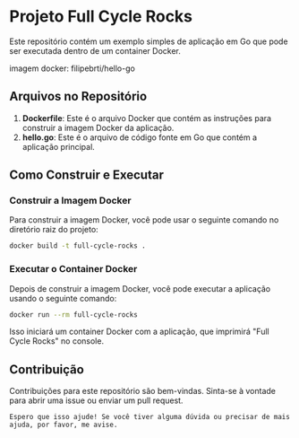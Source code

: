 # Projeto Full Cycle Rocks

Este repositório contém um exemplo simples de aplicação em Go que pode ser executada dentro de um container Docker.

imagem docker: filipebrti/hello-go

## Arquivos no Repositório

1. **Dockerfile**: Este é o arquivo Docker que contém as instruções para construir a imagem Docker da aplicação.
2. **hello.go**: Este é o arquivo de código fonte em Go que contém a aplicação principal.

## Como Construir e Executar

### Construir a Imagem Docker

Para construir a imagem Docker, você pode usar o seguinte comando no diretório raiz do projeto:

```bash
docker build -t full-cycle-rocks .
```

### Executar o Container Docker

Depois de construir a imagem Docker, você pode executar a aplicação usando o seguinte comando:

```bash
docker run --rm full-cycle-rocks
```

Isso iniciará um container Docker com a aplicação, que imprimirá "Full Cycle Rocks" no console.

## Contribuição

Contribuições para este repositório são bem-vindas. Sinta-se à vontade para abrir uma issue ou enviar um pull request.
```
Espero que isso ajude! Se você tiver alguma dúvida ou precisar de mais ajuda, por favor, me avise.